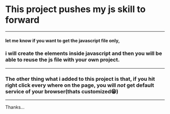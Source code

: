 # This project pushes my js skill to forward
---

#### let me know if you want to get the javascript file only,


### i will create the elements inside javascript and then you will be able to reuse the js file with your own project.
---
### The other thing what i added to this project is that, if you hit right click every where on the page, you will *not* get default service of your browser(thats customized😁)
---
Thanks...
